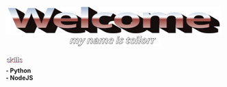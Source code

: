 <div align="center">
  <img 
    src="https://github.com/teilorr/teilorr/blob/main/images/welcome.png?raw=true" 
    style="max-width: 100%; aspect-ratio: 8 / 1;" 
    height=65 
    alt="Welcome to my Github Profile"
  /> 

  <br/>

  <img height="25" alt="My name is teilorr." src="https://github.com/teilorr/teilorr/blob/main/images/whoami.png?raw=true" />
  
  <br/>
  <br/>
</div>

<div align="left">
  <img 
    src=https://github.com/teilorr/teilorr/blob/main/images/skills.png?raw=true 
    alt="Skills"
    height="25"
  /><br/>
  <strong>- Python<strong/><br/>
  <strong>- NodeJS<strong/><br/>
</div>
